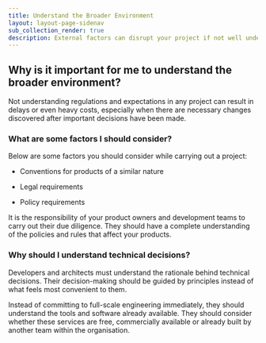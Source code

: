 ```yaml
---
title: Understand the Broader Environment
layout: layout-page-sidenav
sub_collection_render: true
description: External factors can disrupt your project if not well understood.
---
```


## Why is it important for me to understand the broader environment?

Not understanding regulations and expectations in any project can result in delays or even heavy costs, especially when there are necessary changes discovered after important decisions have been made.

### What are some factors I should consider?

Below are some factors you should consider while carrying out a project:

- Conventions for products of a similar nature

- Legal requirements

- Policy requirements

It is the responsibility of your product owners and development teams to carry out their due diligence. They should have a complete understanding of the policies and rules that affect your products.

### Why should I understand technical decisions?

Developers and architects must understand the rationale behind technical decisions. Their decision-making should be guided by principles instead of what feels most convenient to them.

Instead of committing to full-scale engineering immediately, they should understand the tools and software already available. They should consider whether these services are free, commercially available or already built by another team within the organisation.
